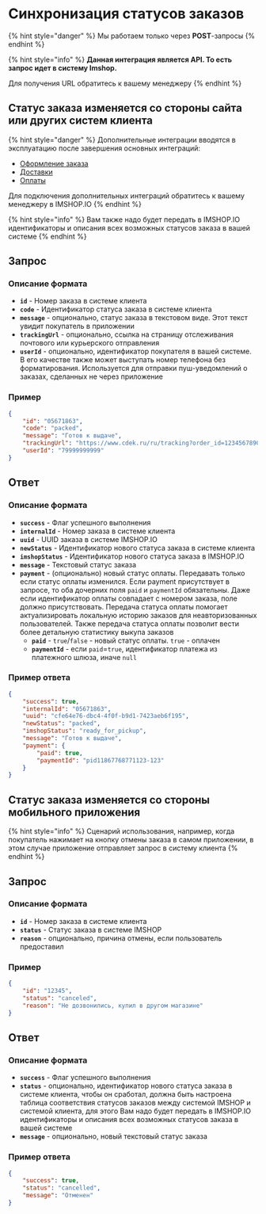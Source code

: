 # Синхронизация статусов заказов

{% hint style="danger" %}
Мы работаем только через **POST**-запросы
{% endhint %}

{% hint style="info" %}
**Данная интеграция является API. То есть запрос идет в систему Imshop.**

Для получения URL обратитесь к вашему менеджеру
{% endhint %}

## Статус заказа изменяется со стороны сайта или других систем клиента

{% hint style="danger" %}
Дополнительные интеграции вводятся в эксплуатацию после завершения основных интеграций:

* [Оформление заказа](../osnovnye-integracii/oformlenie-zakaza.md)
* [Доставки](../osnovnye-integracii/dostavki.md)
* [Оплаты](../osnovnye-integracii/oplaty.md)

Для подключения дополнительных интеграций обратитесь к вашему менеджеру в IMSHOP.IO
{% endhint %}

{% hint style="info" %}
Вам также надо будет передать в IMSHOP.IO идентификаторы и описания всех возможных статусов заказа в вашей системе
{% endhint %}

## Запрос

### Описание формата

* **`id`** - Номер заказа в системе клиента&#x20;
* **`code`** - Идентификатор статуса заказа в системе клиента
* **`message`** - опционально, статус заказа в текстовом виде. Этот текст увидит покупатель в приложении
* **`trackingUrl`** - опционально, ссылка на страницу отслеживания почтового или курьерского отправления
* **`userId`** - опционально, идентификатор покупателя в вашей системе. В его качестве также может выступать номер телефона без форматирования. Используется для отправки пуш-уведомлений о заказах, сделанных не через приложение

### Пример

```json
{
    "id": "05671863",
    "code": "packed",
    "message": "Готов к выдаче",
    "trackingUrl": "https://www.cdek.ru/ru/tracking?order_id=1234567890",
    "userId": "79999999999"
}
```

## Ответ

### Описание формата

* **`success`** - Флаг успешного выполнения
* **`internalId`** - Номер заказа в системе клиента
* **`uuid`** - UUID заказа в системе IMSHOP.IO
* **`newStatus`** - Идентификатор нового статуса заказа в системе клиента
* **`imshopStatus`** - Идентификатор нового статуса заказа в IMSHOP.IO
* **`message`** - Текстовый статус заказа
* **`payment`** - (опционально) новый статус оплаты. Передавать только если статус оплаты изменился. Если payment присутствует в запросе, то оба дочерних поля `paid` и `paymentId` обязательны. Даже если идентификатор оплаты совпадает с номером заказа, поле должно присутствовать. Передача статуса оплаты помогает актуализировать локальную историю заказов для неавторизованных пользователей. Также передача статуса оплаты позволит вести более детальную статистику выкупа заказов
  * **`paid`** - `true`/`false` - новый статус оплаты. `true` - оплачен
  * **`paymentId`** - если `paid`=`true`, идентификатор платежа из платежного шлюза, иначе `null`

### Пример ответа

```json
{
    "success": true,
    "internalId": "05671863",
    "uuid": "cfe64e76-dbc4-4f0f-b9d1-7423aeb6f195",
    "newStatus": "packed",
    "imshopStatus": "ready_for_pickup",
    "message": "Готов к выдаче",
    "payment": {
        "paid": true,
        "paymentId": "pid11867768771123-123"
    }
}
```

## Статус заказа изменяется со стороны мобильного приложения

{% hint style="info" %}
Сценарий использования, например, когда покупатель нажимает на кнопку отмены заказа в самом приложении, в этом случае приложение отправляет запрос в систему клиента
{% endhint %}

## Запрос

### Описание формата

* **`id`** - Номер заказа в системе клиента&#x20;
* **`status`** - Cтатус заказа в системе IMSHOP
* **`reason`** - опционально, причина отмены, если пользователь предоставил

### Пример

```json
{
    "id": "12345",
    "status": "canceled",
    "reason": "Не дозвонились, купил в другом магазине"
}
```

## Ответ

### Описание формата

* **`success`** - Флаг успешного выполнения
* **`status`** - опционально, идентификатор нового статуса заказа в системе клиента,  чтобы он сработал, должна быть настроена таблица соответствия статусов заказов между системой IMSHOP и системой клиента, для этого Вам надо будет передать в IMSHOP.IO идентификаторы и описания всех возможных статусов заказа в вашей системе
* **`message`** - опционально, новый текстовый статус заказа

### Пример ответа

```json
{
    "success": true,
    "status": "cancelled",
    "message": "Отменен"
}
```
